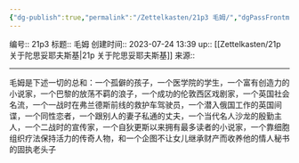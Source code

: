```yaml
---
{"dg-publish":true,"permalink":"/Zettelkasten/21p3 毛姆/","dgPassFrontmatter":true}
---
```


编号:: 21p3
标题:: 毛姆
创建时间:: 2023-07-24 13:39
up:: [[Zettelkasten/21p 关于陀思妥耶夫斯基\|21p 关于陀思妥耶夫斯基]]
来源:: 

---
毛姆是下述一切的总和：一个孤僻的孩子，一个医学院的学生，一个富有创造力的小说家，一个巴黎的放荡不羁的浪子，一个成功的伦敦西区戏剧家，一个英国社会名流，一个一战时在弗兰德斯前线的救护车驾驶员，一个潜入俄国工作的英国间谍，一个同性恋者，一个跟别人的妻子私通的丈夫，一个当代名人沙龙的殷勤主人，一个二战时的宣传家，一个自狄更斯以来拥有最多读者的小说家，一个靠细胞组织疗法保持活力的传奇人物，和一个企图不让女儿继承财产而收养他的情人秘书的固执老头子